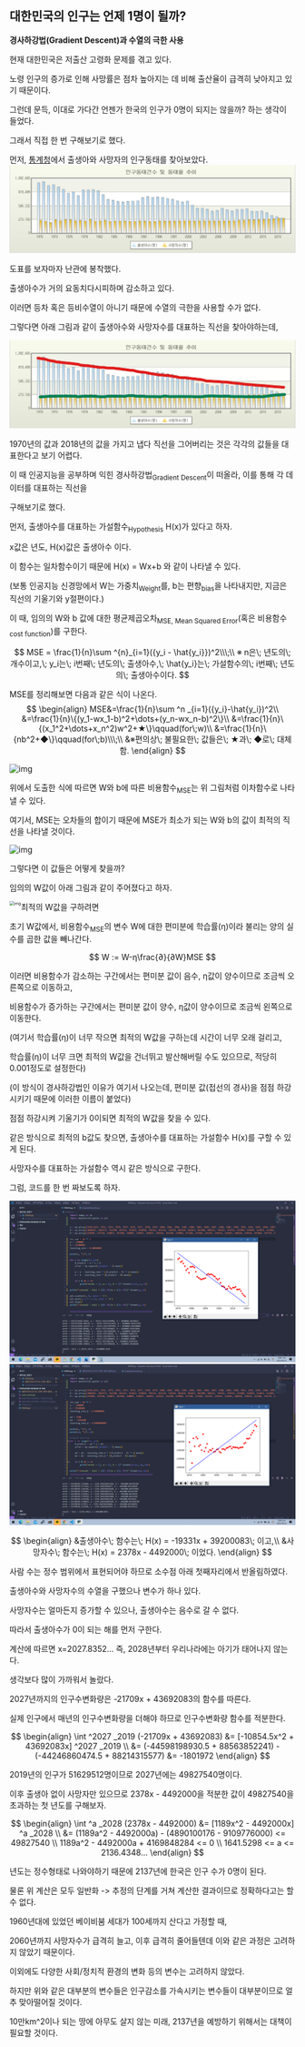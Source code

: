## 대한민국의 인구는 언제 1명이 될까?

**경사하강법(Gradient Descent)과 수열의 극한 사용**



현재 대한민국은 저출산 고령화 문제를 겪고 있다.

노령 인구의 증가로 인해 사망률은 점차 높아지는 데 비해 출산율이 급격히 낮아지고 있기 때문이다.

그런데 문득, 이대로 가다간 언젠가 한국의 인구가 0명이 되지는 않을까? 하는 생각이 들었다.

그래서 직접 한 번 구해보기로 했다.



먼저, [통계청](http://kostat.go.kr/portal/korea/index.action)에서 출생아와 사망자의 인구동태를 찾아보았다.
![KakaoTalk_20200822_133828572_02](./KakaoTalk_20200822_133828572_02.jpg)

도표를 보자마자 난관에 봉착했다.

출생아수가 거의 요동치다시피하며 감소하고 있다.

이러면 등차 혹은 등비수열이 아니기 때문에 수열의 극한을 사용할 수가 없다.

그렇다면 아래 그림과 같이 출생아수와 사망자수를 대표하는 직선을 찾아야하는데,

![KakaoTalk_20200822_133828572](./KakaoTalk_20200822_133828572.jpg)

1970년의 값과 2018년의 값을 가지고 냅다 직선을 그어버리는 것은 각각의 값들을 대표한다고 보기 어렵다.

이 때 인공지능을 공부하며 익힌 경사하강법<sub>Gradient Descent</sub>이 떠올라, 이를 통해 각 데이터를 대표하는 직선을

구해보기로 했다.





먼저, 출생아수를 대표하는 가설함수<sub>Hypothesis</sub> H(x)가 있다고 하자.

x값은 년도, H(x)값은 출생아수 이다.

이 함수는 일차함수이기 때문에 H(x) = Wx+b 와 같이 나타낼 수 있다.

(보통 인공지능 신경망에서 W는 가중치<sub>Weight</sub>를, b는 편향<sub>bias</sub>을 나타내지만, 지금은 직선의 기울기와 y절편이다.)

이 때, 임의의 W와 b 값에 대한 평균제곱오차<sub>MSE, Mean Squared Error</sub>(혹은 비용함수<sub>cost function</sub>)를 구한다.

$$
MSE = \frac{1}{n}\sum ^{n}_{i=1}({y_i - \hat{y_i}})^2\\\;\\
※ n은\; 년도의\; 개수이고,\; y_i는\; i번째\; 년도의\; 출생아수,\; \hat{y_i}는\; 가설함수의\; i번째\; 년도의\; 출생아수이다.
$$


MSE를 정리해보면 다음과 같은 식이 나온다.
$$
\begin{align}
MSE&=\frac{1}{n}\sum ^n _{i=1}({y_i}-\hat{y_i})^2\\
&=\frac{1}{n}\{(y_1-wx_1-b)^2+\dots+(y_n-wx_n-b)^2\}\\
&=\frac{1}{n}\{(x_1^2+\dots+x_n^2)w^2+★\}\qquad(for\;w)\\
&=\frac{1}{n}\{nb^2+◆\}\qquad(for\;b)\\\;\\
&※편의상\; 불필요한\; 값들은\; ★과\; ◆로\; 대체함.
\end{align}
$$


![img](https://t1.daumcdn.net/cfile/tistory/990C103A5C764DDE25)

위에서 도출한 식에 따르면 W와 b에 따른 비용함수<sub>MSE</sub>는 위 그림처럼 이차함수로 나타낼 수 있다.



여기서, MSE는 오차들의 합이기 때문에 MSE가 최소가 되는 W와 b의 값이 최적의 직선을 나타낼 것이다.

<img src="https://t1.daumcdn.net/cfile/tistory/997774505C7738DC02" alt="img" />

 그렇다면 이 값들은 어떻게 찾을까?



임의의 W값이 아래 그림과 같이 주어졌다고 하자.

<img src="https://t1.daumcdn.net/cfile/tistory/99FF5C3B5C773F760B" alt="img" style="zoom:50%;" align="left"/>

최적의 W값을 구하려면

초기 W값에서, 비용함수<sub>MSE</sub>의 변수 W에 대한 편미분에 학습률(η)이라 불리는 양의 실수를 곱한 값을 빼나간다.

$$
W := W-η\frac{∂}{∂W}MSE
$$

이러면 비용함수가 감소하는 구간에서는 편미분 값이 음수, η값이 양수이므로 조금씩 오른쪽으로 이동하고,

비용함수가 증가하는 구간에서는 편미분 값이 양수, η값이 양수이므로 조금씩 왼쪽으로 이동한다.

(여기서 학습률(η)이 너무 작으면 최적의 W값을 구하는데 시간이 너무 오래 걸리고,

학습률(η)이 너무 크면 최적의 W값을 건너뛰고 발산해버릴 수도 있으므로, 적당히 0.001정도로 설정한다)

(이 방식이 경사하강법인 이유가 여기서 나오는데, 편미분 값(접선의 경사)을 점점 하강시키기 때문에 이러한 이름이 붙었다)

점점 하강시켜 기울기가 0이되면 최적의 W값을 찾을 수 있다.

같은 방식으로 최적의 b값도 찾으면, 출생아수를 대표하는 가설함수 H(x)를 구할 수 있게 된다.

사망자수를 대표하는 가설함수 역시 같은 방식으로 구한다.



그럼, 코드를 한 번 짜보도록 하자.

![code_result](./code_result.png)
![code_result_d](./code_result_d.png)

$$
\begin{align}
&출생아수\; 함수는\; H(x) = -19331x + 39200083\; 이고,\\
&사망자수\; 함수는\; H(x) = 2378x - 4492000\; 이었다.
\end{align}
$$

사람 수는 정수 범위에서 표현되어야 하므로 소수점 아래 첫째자리에서 반올림하였다.

출생아수와 사망자수의 수열을 구했으나 변수가 하나 있다.

사망자수는 얼마든지 증가할 수 있으나, 출생아수는 음수로 갈 수 없다.

따라서 출생아수가 0이 되는 해를 먼저 구한다.

계산에 따르면 x=2027.8352... 즉, 2028년부터 우리나라에는 아기가 태어나지 않는다.

생각보다 많이 가까워서 놀랐다.

2027년까지의 인구수변화량은 -21709x + 43692083의 함수를 따른다.

실제 인구에서 매년의 인구수변화량을 더해야 하므로 인구수변화량 함수를 적분한다.

$$
\begin{align}
\int ^2027 _2019 (-21709x + 43692083) &= [-10854.5x^2 + 43692083x] ^2027 _2019 \\
&= (-44598198930.5 + 88563852241) - (-44246860474.5 + 88214315577)
&= -1801972
\end{align}
$$

2019년의 인구가 51629512명이므로 2027년에는 49827540명이다.

이후 출생아 없이 사망자만 있으므로 2378x - 4492000을 적분한 값이 49827540을 초과하는 첫 년도를 구해보자.

$$
\begin{align}
\int ^a _2028 (2378x - 4492000) &= [1189x^2 - 4492000x] ^a _2028 \\
&= (1189a^2 - 4492000a) - (4890100176 - 9109776000) <= 49827540 \\
1189a^2 - 4492000a + 4169848284 <= 0 \\
1641.5298 <= a <= 2136.4348...
\end{align}
$$

년도는 정수형태로 나와야하기 때문에 2137년에 한국은 인구 수가 0명이 된다.



물론 위 계산은 모두 일반화 -> 추정의 단계를 거쳐 계산한 결과이므로 정확하다고는 할 수 없다.

1960년대에 있었던 베이비붐 세대가 100세까지 산다고 가정할 때,

2060년까지 사망자수가 급격히 늘고, 이후 급격히 줄어들텐데 이와 같은 과정은 고려하지 않았기 때문이다.

이외에도 다양한 사회/정치적 환경의 변화 등의 변수는 고려하지 않았다.

하지만 위와 같은 대부분의 변수들은 인구감소를 가속시키는 변수들이 대부분이므로 얼추 맞아떨어질 것이다.

10만km^2이나 되는 땅에 아무도 살지 않는 미래, 2137년을 예방하기 위해서는 대책이 필요할 것이다.
